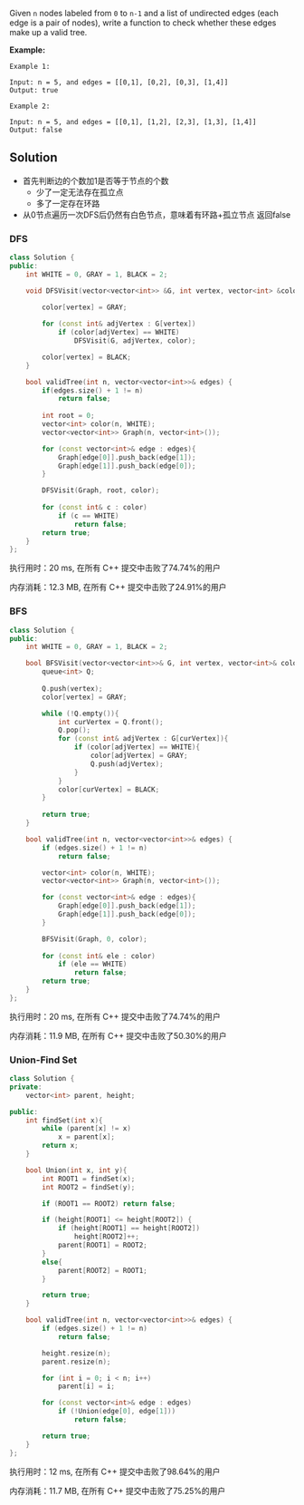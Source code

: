 Given `n` nodes labeled from `0` to `n-1` and a list of undirected edges (each edge is a pair of nodes), write a function to check whether these edges make up a valid tree.

 

**Example:**

```
Example 1:

Input: n = 5, and edges = [[0,1], [0,2], [0,3], [1,4]]
Output: true

Example 2:

Input: n = 5, and edges = [[0,1], [1,2], [2,3], [1,3], [1,4]]
Output: false
```

## Solution

- 首先判断边的个数加1是否等于节点的个数
  - 少了一定无法存在孤立点
  - 多了一定存在环路
- 从0节点遍历一次DFS后仍然有白色节点，意味着有环路+孤立节点 返回false

### DFS

```c++
class Solution {
public:
    int WHITE = 0, GRAY = 1, BLACK = 2;

    void DFSVisit(vector<vector<int>> &G, int vertex, vector<int> &color){
        
        color[vertex] = GRAY;

        for (const int& adjVertex : G[vertex])
            if (color[adjVertex] == WHITE)
                DFSVisit(G, adjVertex, color);

        color[vertex] = BLACK;
    }

    bool validTree(int n, vector<vector<int>>& edges) {
        if(edges.size() + 1 != n) 
            return false;
            
        int root = 0;
        vector<int> color(n, WHITE);
        vector<vector<int>> Graph(n, vector<int>());

        for (const vector<int>& edge : edges){
            Graph[edge[0]].push_back(edge[1]);
            Graph[edge[1]].push_back(edge[0]);
        }

        DFSVisit(Graph, root, color);
        
        for (const int& c : color)
            if (c == WHITE)
                return false;
        return true;
    }
};
```

执行用时：20 ms, 在所有 C++ 提交中击败了74.74%的用户

内存消耗：12.3 MB, 在所有 C++ 提交中击败了24.91%的用户

### BFS

```c++
class Solution {
public:
    int WHITE = 0, GRAY = 1, BLACK = 2;

    bool BFSVisit(vector<vector<int>>& G, int vertex, vector<int>& color){
        queue<int> Q;
        
        Q.push(vertex);
        color[vertex] = GRAY;

        while (!Q.empty()){
            int curVertex = Q.front();
            Q.pop();
            for (const int& adjVertex : G[curVertex]){
                if (color[adjVertex] == WHITE){
                    color[adjVertex] = GRAY;
                    Q.push(adjVertex);
                }
            }
            color[curVertex] = BLACK;
        }
        
        return true;
    }

    bool validTree(int n, vector<vector<int>>& edges) {
        if (edges.size() + 1 != n)
            return false;

        vector<int> color(n, WHITE);    
        vector<vector<int>> Graph(n, vector<int>());

        for (const vector<int>& edge : edges){
            Graph[edge[0]].push_back(edge[1]);
            Graph[edge[1]].push_back(edge[0]);
        }

        BFSVisit(Graph, 0, color);
            
        for (const int& ele : color)
            if (ele == WHITE)
                return false;
        return true;
    }
};
```

执行用时：20 ms, 在所有 C++ 提交中击败了74.74%的用户

内存消耗：11.9 MB, 在所有 C++ 提交中击败了50.30%的用户

### Union-Find Set

```c++
class Solution {
private:
    vector<int> parent, height;

public:
    int findSet(int x){
        while (parent[x] != x)
            x = parent[x];
        return x;
    }

    bool Union(int x, int y){
        int ROOT1 = findSet(x);
        int ROOT2 = findSet(y);

        if (ROOT1 == ROOT2) return false;

        if (height[ROOT1] <= height[ROOT2]) {
            if (height[ROOT1] == height[ROOT2])
                height[ROOT2]++;
            parent[ROOT1] = ROOT2;
        }
        else{
            parent[ROOT2] = ROOT1;
        }

        return true;
    }

    bool validTree(int n, vector<vector<int>>& edges) {
        if (edges.size() + 1 != n)
            return false;

        height.resize(n);
        parent.resize(n);

        for (int i = 0; i < n; i++)
            parent[i] = i;  

        for (const vector<int>& edge : edges)
            if (!Union(edge[0], edge[1]))
                return false;

        return true;
    }
};
```

执行用时：12 ms, 在所有 C++ 提交中击败了98.64%的用户

内存消耗：11.7 MB, 在所有 C++ 提交中击败了75.25%的用户
